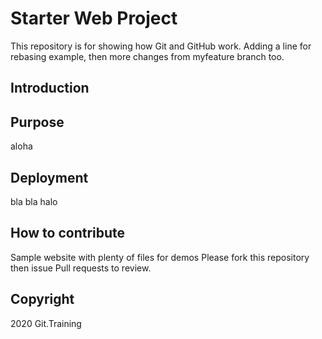 # Starter Web Project

This repository is for showing how Git and GitHub work. Adding a line for rebasing example, then more changes from myfeature branch too.
## Introduction

## Purpose
aloha
## Deployment
bla bla
halo
## How to contribute
Sample website with plenty of files for demos
Please fork this repository then issue Pull requests to review.
## Copyright
2020 Git.Training